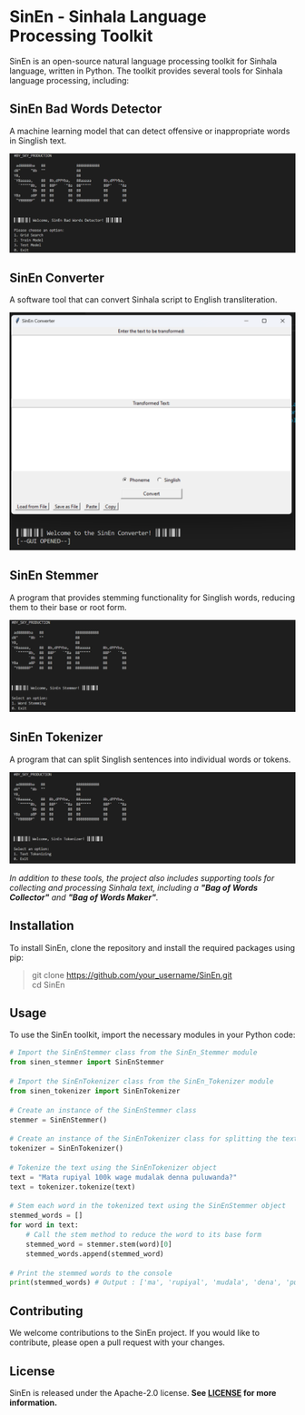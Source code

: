 # SinEn - Sinhala Language Processing Toolkit

SinEn is an open-source natural language processing toolkit for Sinhala language, written in Python. The toolkit provides several tools for Sinhala language processing, including:

## SinEn Bad Words Detector
A machine learning model that can detect offensive or inappropriate words in Singlish text.

![SinEn Bad Words Detector](https://github.com/skyprolk/SinEn-Natural-Language-Tool_Kit/blob/main/img/1.png)

## SinEn Converter
A software tool that can convert Sinhala script to English transliteration.

![SinEn Converter](https://github.com/skyprolk/SinEn-Natural-Language-Tool_Kit/blob/main/img/2.png)

## SinEn Stemmer
A program that provides stemming functionality for Singlish words, reducing them to their base or root form.

![SinEn Stemmer](https://github.com/skyprolk/SinEn-Natural-Language-Tool_Kit/blob/main/img/3.png)

## SinEn Tokenizer
A program that can split Singlish sentences into individual words or tokens.

![SinEn Tokenizer](https://github.com/skyprolk/SinEn-Natural-Language-Tool_Kit/blob/main/img/4.png)

_In addition to these tools, the project also includes supporting tools for collecting and processing Sinhala text, including a **"Bag of Words Collector"** and **"Bag of Words Maker"**._

## Installation

To install SinEn, clone the repository and install the required packages using pip:
> git clone https://github.com/your_username/SinEn.git <br />
> cd SinEn


## Usage

To use the SinEn toolkit, import the necessary modules in your Python code:

```python
# Import the SinEnStemmer class from the SinEn_Stemmer module
from sinen_stemmer import SinEnStemmer

# Import the SinEnTokenizer class from the SinEn_Tokenizer module
from sinen_tokenizer import SinEnTokenizer

# Create an instance of the SinEnStemmer class
stemmer = SinEnStemmer()

# Create an instance of the SinEnTokenizer class for splitting the text
tokenizer = SinEnTokenizer()

# Tokenize the text using the SinEnTokenizer object
text = "Mata rupiyal 100k wage mudalak denna puluwanda?"
text = tokenizer.tokenize(text)

# Stem each word in the tokenized text using the SinEnStemmer object
stemmed_words = []
for word in text:
    # Call the stem method to reduce the word to its base form
    stemmed_word = stemmer.stem(word)[0]
    stemmed_words.append(stemmed_word)

# Print the stemmed words to the console
print(stemmed_words) # Output : ['ma', 'rupiyal', 'mudala', 'dena', 'puluwan']
```
## Contributing

We welcome contributions to the SinEn project. If you would like to contribute, please open a pull request with your changes.

## License

SinEn is released under the Apache-2.0 license. **See [LICENSE](https://github.com/skyprolk/SinEn-Natural-Language-Tool_Kit/blob/main/LICENSE) for more information.**

